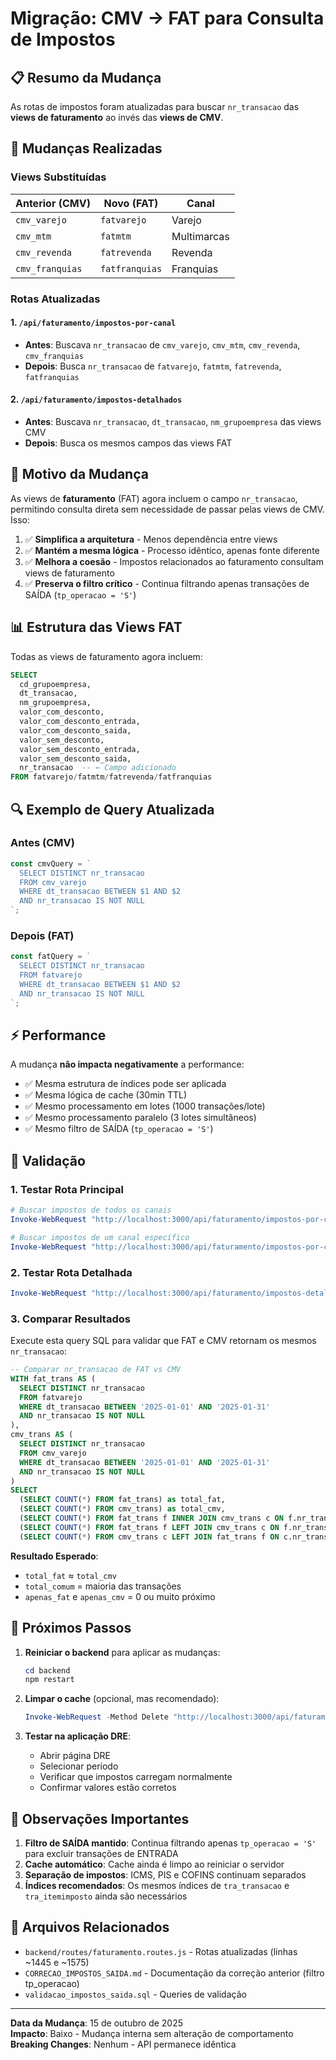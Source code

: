 # Migração: CMV → FAT para Consulta de Impostos

## 📋 Resumo da Mudança

As rotas de impostos foram atualizadas para buscar `nr_transacao` das **views de faturamento** ao invés das **views de CMV**.

## 🔄 Mudanças Realizadas

### Views Substituídas

| Anterior (CMV)  | Novo (FAT)     | Canal       |
| --------------- | -------------- | ----------- |
| `cmv_varejo`    | `fatvarejo`    | Varejo      |
| `cmv_mtm`       | `fatmtm`       | Multimarcas |
| `cmv_revenda`   | `fatrevenda`   | Revenda     |
| `cmv_franquias` | `fatfranquias` | Franquias   |

### Rotas Atualizadas

#### 1. `/api/faturamento/impostos-por-canal`

- **Antes**: Buscava `nr_transacao` de `cmv_varejo`, `cmv_mtm`, `cmv_revenda`, `cmv_franquias`
- **Depois**: Busca `nr_transacao` de `fatvarejo`, `fatmtm`, `fatrevenda`, `fatfranquias`

#### 2. `/api/faturamento/impostos-detalhados`

- **Antes**: Buscava `nr_transacao`, `dt_transacao`, `nm_grupoempresa` das views CMV
- **Depois**: Busca os mesmos campos das views FAT

## 🎯 Motivo da Mudança

As views de **faturamento** (FAT) agora incluem o campo `nr_transacao`, permitindo consulta direta sem necessidade de passar pelas views de CMV. Isso:

1. ✅ **Simplifica a arquitetura** - Menos dependência entre views
2. ✅ **Mantém a mesma lógica** - Processo idêntico, apenas fonte diferente
3. ✅ **Melhora a coesão** - Impostos relacionados ao faturamento consultam views de faturamento
4. ✅ **Preserva o filtro crítico** - Continua filtrando apenas transações de SAÍDA (`tp_operacao = 'S'`)

## 📊 Estrutura das Views FAT

Todas as views de faturamento agora incluem:

```sql
SELECT
  cd_grupoempresa,
  dt_transacao,
  nm_grupoempresa,
  valor_com_desconto,
  valor_com_desconto_entrada,
  valor_com_desconto_saida,
  valor_sem_desconto,
  valor_sem_desconto_entrada,
  valor_sem_desconto_saida,
  nr_transacao  -- ← Campo adicionado
FROM fatvarejo/fatmtm/fatrevenda/fatfranquias
```

## 🔍 Exemplo de Query Atualizada

### Antes (CMV)

```javascript
const cmvQuery = `
  SELECT DISTINCT nr_transacao
  FROM cmv_varejo
  WHERE dt_transacao BETWEEN $1 AND $2
  AND nr_transacao IS NOT NULL
`;
```

### Depois (FAT)

```javascript
const fatQuery = `
  SELECT DISTINCT nr_transacao
  FROM fatvarejo
  WHERE dt_transacao BETWEEN $1 AND $2
  AND nr_transacao IS NOT NULL
`;
```

## ⚡ Performance

A mudança **não impacta negativamente** a performance:

- ✅ Mesma estrutura de índices pode ser aplicada
- ✅ Mesma lógica de cache (30min TTL)
- ✅ Mesmo processamento em lotes (1000 transações/lote)
- ✅ Mesmo processamento paralelo (3 lotes simultâneos)
- ✅ Mesmo filtro de SAÍDA (`tp_operacao = 'S'`)

## 🧪 Validação

### 1. Testar Rota Principal

```powershell
# Buscar impostos de todos os canais
Invoke-WebRequest "http://localhost:3000/api/faturamento/impostos-por-canal?dataInicio=2025-01-01&dataFim=2025-01-31"

# Buscar impostos de um canal específico
Invoke-WebRequest "http://localhost:3000/api/faturamento/impostos-por-canal?dataInicio=2025-01-01&dataFim=2025-01-31&canal=varejo"
```

### 2. Testar Rota Detalhada

```powershell
Invoke-WebRequest "http://localhost:3000/api/faturamento/impostos-detalhados?dataInicio=2025-01-01&dataFim=2025-01-31&canal=varejo"
```

### 3. Comparar Resultados

Execute esta query SQL para validar que FAT e CMV retornam os mesmos `nr_transacao`:

```sql
-- Comparar nr_transacao de FAT vs CMV
WITH fat_trans AS (
  SELECT DISTINCT nr_transacao
  FROM fatvarejo
  WHERE dt_transacao BETWEEN '2025-01-01' AND '2025-01-31'
  AND nr_transacao IS NOT NULL
),
cmv_trans AS (
  SELECT DISTINCT nr_transacao
  FROM cmv_varejo
  WHERE dt_transacao BETWEEN '2025-01-01' AND '2025-01-31'
  AND nr_transacao IS NOT NULL
)
SELECT
  (SELECT COUNT(*) FROM fat_trans) as total_fat,
  (SELECT COUNT(*) FROM cmv_trans) as total_cmv,
  (SELECT COUNT(*) FROM fat_trans f INNER JOIN cmv_trans c ON f.nr_transacao = c.nr_transacao) as total_comum,
  (SELECT COUNT(*) FROM fat_trans f LEFT JOIN cmv_trans c ON f.nr_transacao = c.nr_transacao WHERE c.nr_transacao IS NULL) as apenas_fat,
  (SELECT COUNT(*) FROM cmv_trans c LEFT JOIN fat_trans f ON c.nr_transacao = f.nr_transacao WHERE f.nr_transacao IS NULL) as apenas_cmv;
```

**Resultado Esperado**:

- `total_fat` ≈ `total_cmv`
- `total_comum` = maioria das transações
- `apenas_fat` e `apenas_cmv` = 0 ou muito próximo

## 🚀 Próximos Passos

1. **Reiniciar o backend** para aplicar as mudanças:

   ```powershell
   cd backend
   npm restart
   ```

2. **Limpar o cache** (opcional, mas recomendado):

   ```powershell
   Invoke-WebRequest -Method Delete "http://localhost:3000/api/faturamento/impostos-cache"
   ```

3. **Testar na aplicação DRE**:
   - Abrir página DRE
   - Selecionar período
   - Verificar que impostos carregam normalmente
   - Confirmar valores estão corretos

## 📝 Observações Importantes

1. **Filtro de SAÍDA mantido**: Continua filtrando apenas `tp_operacao = 'S'` para excluir transações de ENTRADA
2. **Cache automático**: Cache ainda é limpo ao reiniciar o servidor
3. **Separação de impostos**: ICMS, PIS e COFINS continuam separados
4. **Índices recomendados**: Os mesmos índices de `tra_transacao` e `tra_itemimposto` ainda são necessários

## 🔗 Arquivos Relacionados

- `backend/routes/faturamento.routes.js` - Rotas atualizadas (linhas ~1445 e ~1575)
- `CORRECAO_IMPOSTOS_SAIDA.md` - Documentação da correção anterior (filtro tp_operacao)
- `validacao_impostos_saida.sql` - Queries de validação

---

**Data da Mudança**: 15 de outubro de 2025  
**Impacto**: Baixo - Mudança interna sem alteração de comportamento  
**Breaking Changes**: Nenhum - API permanece idêntica
